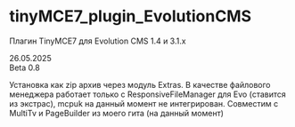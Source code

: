 # tinyMCE7_plugin_EvolutionCMS
Плагин TinyMCE7 для Evolution CMS 1.4 и 3.1.х


26.05.2025 <br>
Beta 0.8

Установка как zip архив через модуль Extras.
В качестве файлового менеджера работает только с ResponsiveFileManager для Evo (ставится из экстрас), mcpuk на данный момент не интегрирован.
Совместим с MultiTv и PageBuilder из моего гита (на данный момент)
